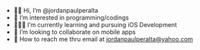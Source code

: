 - 👋🏽 Hi, I’m @jordanpaulperalta
- 👀 I’m interested in programming/codings
- 👨🏽‍💻 I’m currently learning and pursuing iOS Development
- 👥 I’m looking to collaborate on mobile apps
- 📧 How to reach me thru email at jordanpaulperalta@yahoo.com
<!---
jordanpaulperalta/jordanpaulperalta is a ✨ special ✨ repository because its `README.md` (this file) appears on your GitHub profile.
You can click the Preview link to take a look at your changes.
--->
